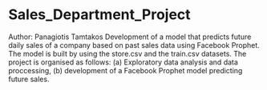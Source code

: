# Sales_Department_Project
 Author: Panagiotis Tamtakos
 Development of a model that predicts future daily sales of a company based on past sales data using Facebook Prophet.
 The model is built by using the store.csv and the train.csv datasets. The project is organised as follows: (a) Exploratory data analysis and data proccessing, (b) development of a Facebook Prophet model predicting future sales.

 